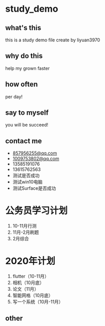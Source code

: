 # study_demo
## what's this
this is a study demo file create by liyuan3970
## why do this 
help my grown faster 
## how often
per day!
## say to myself 
you will be succeed!
## contact me
- 857956255@qq.com
- 1009753802@qq.com
- 13585191076
- 13615762563
- 测试是否成功
- 测试win10电脑
- 测试Surface是否成功

# 公务员学习计划
1. 10-11月行测
2. 11月-2月刷题
3. 2月综合
# 2020年计划
1. flutter（10-11月）
2. 相机（10月底）
3. 论文（11月）
4. 智能网格（10月底）
5. 写一个系统（10月-11月）
## other

